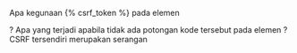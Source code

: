 Apa kegunaan {% csrf_token %} pada elemen <form>? Apa yang terjadi apabila tidak ada potongan kode tersebut pada elemen <form>?
CSRF tersendiri merupakan serangan 